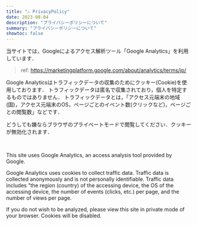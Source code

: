 ```yaml
---
title: "⚠️ PrivacyPolicy"
date: 2023-08-04
description: "プライバシーポリシーについて"
summary: "プライバシーポリシーについて"
showtoc: false
---
```


当サイトでは，Googleによるアクセス解析ツール「Google Analytics」を利用しています．
> ref: <https://marketingplatform.google.com/about/analytics/terms/jp/>

Google Analyticsはトラフィックデータの収集のためにクッキー(Cookie)を使用しております．
トラフィックデータは匿名で収集されており，個人を特定するものではありません．
トラフィックデータとは，「アクセス元端末の地域(国)，アクセス元端末のOS，ページごとのイベント数(クリックなど)，ページごとの閲覧数」などです．

どうしても嫌ならブラウザのプライベートモードで閲覧してください．クッキーが無効化されます．

<br>

This site uses Google Analytics, an access analysis tool provided by Google.

Google Analytics uses cookies to collect traffic data.
Traffic data is collected anonymously and is not personally identifiable.
Traffic data includes "the region (country) of the accessing device, the OS of the accessing device, the number of events (clicks, etc.) per page, and the number of views per page.

If you do not wish to be analyzed, please view this site in private mode of your browser. Cookies will be disabled.
